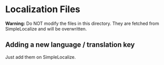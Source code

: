 # Localization Files

**Warning:** Do NOT modify the files in this directory. They are fetched from SimpleLocalize and will be overwritten.

## Adding a new language / translation key

Just add them on SimpleLocalize.